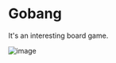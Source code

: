 # Gobang
It's an interesting board game.

![image](https://user-images.githubusercontent.com/23723575/126529386-9cc93296-f111-46de-a08c-cf49eead2eab.png)

